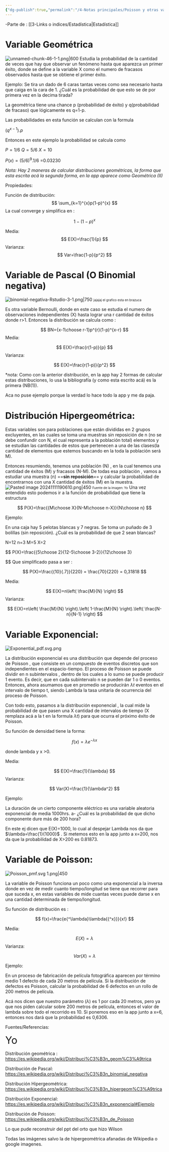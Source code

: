 ```yaml
---
{"dg-publish":true,"permalink":"/4-Notas principales/Poisson y otras variables/"}
---
```


-Parte de : [[3-Links o indices/Estadística\|Estadística]]
# **Variable Geométrica** 

![unnamed-chunk-46-1-1.png|600](/img/user/0-Imagenes/unnamed-chunk-46-1-1.png)
Estudia la probabilidad de la cantidad de veces que hay que observar un fenómeno hasta que aparezca un primer éxito, donde se define a la variable X como el numero de fracasos observados hasta que se obtiene el primer éxito.

Ejemplo: Se tira un dado de 6 caras tantas veces como sea necesario hasta que caiga en la cara de 1. ¿Cuál es la probabilidad de que esto se de por primera vez en la decima tirada? 

La geométrica tiene una chance p (probabilidad de éxito) y q(probabilidad de fracaso) que lógicamente es q=1-p. 

Las probabilidades en esta función se calculan con la formula 

$(q^{x-1}).p$

Entonces en este ejemplo la probabilidad se calcula como 

$P=1/6$ $Q=5/6$   $X=10$

$P(x)=(5/6)^{9}.1/6$  =0.03230

*Nota: Hay 2 maneras de calcular distribuciones geométricas, la forma que esta escrita acá la segunda forma, en la app aparece como Geométrica (II)*

Propiedades: 

Función de distribución: 
$$
\sum_{k=1}^{x}p(1-p)^{x}
$$
La cual converge y simplifica en :

$$
1-(1-p)^{x}
$$

Media: 
$$
E(X)=\frac{1}{p}
$$
Varianza:
$$
Var=\frac{1-p}{p^2}
$$
# Variable de Pascal (O Binomial negativa)


![binomial-negativa-Rstudio-3-1.png|750](/img/user/0-Imagenes/binomial-negativa-Rstudio-3-1.png)
<font size=0.5>jajajaj el grafico esta en brazuca</font>

Es otra variable Bernoulli, donde en este caso se estudia el numero de observaciones independientes (X) hasta lograr una r cantidad de éxitos donde r>1. Entonces la distribución se calcula como :

$$
BN={x-1\choose r-1}p^{r}(1-p)^{x-r}
$$
Media:

$$
E(X)=\frac{r(1-p)}{p}
$$
Varianza:

$$
E(X)=\frac{r(1-p)}{p^2}
$$

*nota: Como con la anterior distribución, en la app hay 2 formas de calcular estas distribuciones, lo usa la bibliografía (y como esta escrito acá) es la primera (NB(1)).

Aca no puse ejemplo porque la verdad lo hace todo la app y me da paja. 

# Distribución Hipergeométrica: 

Estas variables son para poblaciones que están divididas en 2 grupos excluyentes, en las cuales se toma una muestras sin reposición de n (no se debe confundir con N, el cual representa a la población total) elementos y se estudian las cantidades de estos que pertenecen a una de las clases(la cantidad de elementos que estemos buscando en la toda la población será M).

Entonces resumiendo, tenemos una población (N) , en la cual tenemos una cantidad de éxitos (M) y fracasos (N-M). De todas esa población , vamos a estudiar una muestra (n) ==**sin reposición**==
y calcular la probabilidad de encontrarnos con una X cantidad de éxitos (M) en la muestra.
![Pasted image 20241111190610.png|450](/img/user/0-Imagenes/Pasted%20image%2020241111190610.png)
<font size=0.5>Fuente de la imagen: Yo</font>
Una vez entendido esto podemos ir a la función de probabilidad que tiene la estructura 

$$
P(X)=\frac{{M\choose X}{N-M\choose n-X}}{N\choose n}
$$


Ejemplo:

En una caja hay 5 pelotas blancas y 7 negras. Se toma un puñado de 3 bolillas (sin reposición). ¿Cuál es la probabilidad de que 2 sean blancas?  

N=12   n=3  M=5 X=2

$$
P(X)=\frac{{5\choose 2}{12-5\choose 3-2}}{12\choose 3}

$$
Que simplificado pasa a ser :


$$
P(X)=\frac{{10}{.7}}{220} = \frac{70}{220} = 0,31818
$$

Media: 

$$
E(X)=n\left( \frac{M}{N} \right)
$$
Varianza:

$$
E(X)=n\left( \frac{M}{N} \right).\left( 1-\frac{M}{N} \right).\left( \frac{N-n}{N-1} \right)
$$

# Variable Exponencial: 

![Exponential_pdf.svg.png](/img/user/0-Imagenes/Exponential_pdf.svg.png)

La distribución exponencial es una distribución que depende del proceso de Poisson , que consiste en un compuesto de eventos discretos que son independientes en el espacio-tiempo. El proceso de Poisson se puede dividir en n subintervalos , dentro de los cuales a lo sumo se puede producir 1 evento. Es decir, que en cada subintervalo n se pueden dar 1 o 0 eventos. 
Entonces, ahora asumamos que en promedio se producirán $\lambda t$ eventos en el intervalo de tiempo t, siendo Lambda la tasa unitaria de ocurrencia del proceso de Poisson. 

Con todo esto, pasamos a la distribución exponencial , la cual mide la probabilidad de que pasen una X cantidad de  intervalos de tiempo (X remplaza acá a la t en la formula $\lambda t$) para que ocurra el próximo éxito de Poisson.

Su función de densidad tiene la forma:

$$
f(x)=\lambda e^{-\lambda x}
$$

donde lambda y x >0.

Media:

$$
E(X)=\frac{1}{\lambda}
$$
Varianza:

$$
Var(X)=\frac{1}{\lambda^2}
$$

Ejemplo:

 La duración de un cierto componente eléctrico es una variable aleatoria exponencial de media
1000hrs.
a- ¿Cuál es la probabilidad de que dicho componente dure más de 200 hora?

En este ej dicen que E(X)=1000, lo cual al despejar Lambda nos da que  $\lambda=\frac{1}{1000}$ . Si metemos esto en la app junto a  x=200, nos da que la probabilidad de X>200 es 0.81873.

# Variable de Poisson:
![Poisson_pmf.svg 1.png|450](/img/user/0-Imagenes/Poisson_pmf.svg%201.png)

La variable de Poisson funciona un poco como una exponencial a la inversa donde en vez de medir cuanto tiempo/longitud se tiene que recorrer para que suceda x, en estas variables de mide cuantas veces puede darse x en una cantidad determinada de tiempo/longitud.

Su función de distribución es :

$$
f(x)=\frac{e{^\lambda}\lambda{{^x}}}{x!}
$$

Media:

$$
E(X)=\lambda
$$
Varianza:

$$
Var(X)=\lambda
$$

Ejemplo:

En un proceso de fabricación de película fotográfica aparecen por término medio
1 defecto de cada 20 metros de película. Si la distribución de defectos es Poisson,
calcular la probabilidad de 6 defectos en un rollo de 200 metros de película.

Acá nos dicen que nuestro parámetro ($\lambda$) es 1 por cada 20 metros, pero ya que nos piden calcular sobre 200 metros de película, entonces el valor de lambda sobre todo el recorrido es 10. Si ponemos eso en la app junto a x=6, entonces nos dará que la probabilidad es 0,6306.



Fuentes/Referencias:

<font size=6>Yo</font>

Distribución geométrica : https://es.wikipedia.org/wiki/Distribuci%C3%B3n_geom%C3%A9trica

Distribución de Pascal: https://es.wikipedia.org/wiki/Distribuci%C3%B3n_binomial_negativa

Distribución Hipergeométrica: https://es.wikipedia.org/wiki/Distribuci%C3%B3n_hipergeom%C3%A9trica

Distribución Exponencial: https://es.wikipedia.org/wiki/Distribuci%C3%B3n_exponencial#Ejemplo

Distribución de Poisson: https://es.wikipedia.org/wiki/Distribuci%C3%B3n_de_Poisson

Lo que pude reconstruir del ppt del orto que hizo Wilson 

Todas las imágenes salvo la de hipergeométrica afanadas de Wikipedia o google imagenes.  